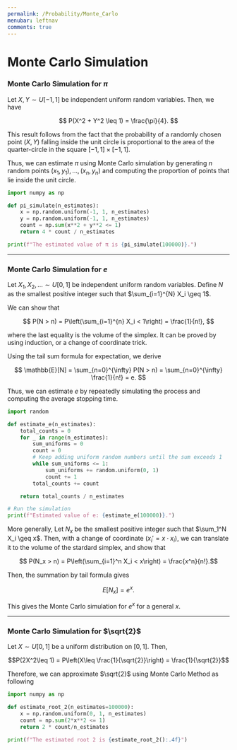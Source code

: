 ```yaml
---
permalink: /Probability/Monte_Carlo
menubar: leftnav
comments: true
---
```

# Monte Carlo Simulation

### Monte Carlo Simulation for $\pi$

Let $X, Y \sim U[-1,1]$ be independent uniform random variables. Then, we have  

$$
P(X^2 + Y^2 \leq 1) = \frac{\pi}{4}.
$$  

This result follows from the fact that the probability of a randomly chosen point $(X, Y)$ falling inside the unit circle is proportional to the area of the quarter-circle in the square $[-1,1] \times [-1,1]$.  

Thus, we can estimate $\pi$ using Monte Carlo simulation by generating $n$ random points $(x_1, y_1), \dots, (x_n, y_n)$ and computing the proportion of points that lie inside the unit circle.

```python
import numpy as np

def pi_simulate(n_estimates):
    x = np.random.uniform(-1, 1, n_estimates)
    y = np.random.uniform(-1, 1, n_estimates)
    count = np.sum(x**2 + y**2 <= 1)
    return 4 * count / n_estimates

print(f"The estimated value of π is {pi_simulate(100000)}.")
```

---

### Monte Carlo Simulation for $e$

Let $X_1, X_2, \dots \sim U[0,1]$ be independent uniform random variables. 
Define $N$ as the smallest positive integer such that $\sum_{i=1}^{N} X_i \geq 1$.

We can show that  

$$ P(N > n) = P\left(\sum_{i=1}^{n} X_i < 1\right) = \frac{1}{n!}, $$  

where the last equality is the volume of the simplex. It can be proved by using induction, or 
a change of coordinate trick.

Using the tail sum formula for expectation, we derive  

$$ \mathbb{E}[N] = \sum_{n=0}^{\infty} P(N > n) = \sum_{n=0}^{\infty} \frac{1}{n!} = e. $$  

Thus, we can estimate $e$ by repeatedly simulating the process and computing the average stopping time.

```python
import random

def estimate_e(n_estimates):
    total_counts = 0
    for _ in range(n_estimates):
        sum_uniforms = 0
        count = 0
        # Keep adding uniform random numbers until the sum exceeds 1
        while sum_uniforms <= 1:
            sum_uniforms += random.uniform(0, 1)
            count += 1
        total_counts += count

    return total_counts / n_estimates

# Run the simulation
print(f"Estimated value of e: {estimate_e(100000)}.")
```

More generally, Let $N_x$ be the smallest positive integer such that $\sum_1^N X_i \geq x$. Then, with 
a change of coordinate ($x_i' = x\cdot x_i$), we can translate it to the volume of the stardard simplex, and show that 

$$ P(N_x > n) = P\left(\sum_{i=1}^n X_i < x\right) = \frac{x^n}{n!}.$$

Then, the summation by tail formula gives 

$$E[N_x] = e^x.$$

This gives the Monte Carlo simulation for $e^x$ for a general $x$.

---

### Monte Carlo Simulation for $\sqrt{2}$
Let $X\sim U[0,1]$ be a uniform distribution on $[0,1]$. Then, 

$$P(2X^2\leq 1) = P\left(X\leq \frac{1}{\sqrt{2}}\right) = \frac{1}{\sqrt{2}}$$

Therefore, we can approximate $\sqrt{2}$ using Monte Carlo Method as following

```python
import numpy as np

def estimate_root_2(n_estimates=100000):
    x = np.random.uniform(0, 1, n_estimates)
    count = np.sum(2*x**2 <= 1)
    return 2 * count/n_estimates

print(f"The estimated root 2 is {estimate_root_2():.4f}")
```
